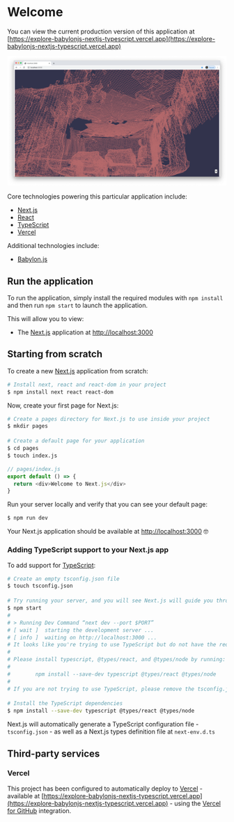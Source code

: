 # Welcome

You can view the current production version of this application at [https://explore-babylonjs-nextjs-typescript.vercel.app](https://explore-babylonjs-nextjs-typescript.vercel.app)

![public/screenshots/screenshot-01.png](public/screenshots/screenshot-01.png)

Core technologies powering this particular application include:

- [Next.js](https://nextjs.org)
- [React](https://reactjs.org)
- [TypeScript](https://www.typescriptlang.org)
- [Vercel](https://vercel.com/)

Additional technologies include:

- [Babylon.js](https://www.babylonjs.com)

## Run the application

To run the application, simply install the required modules with `npm install` and then run `npm start` to launch the application.

This will allow you to view:

- The [Next.js](https://nextjs.org) application at [http://localhost:3000](http://localhost:3000)

## Starting from scratch

To create a new [Next.js](https://nextjs.org) application from scratch:

```sh
# Install next, react and react-dom in your project
$ npm install next react react-dom
```

Now, create your first page for Next.js:

```sh
# Create a pages directory for Next.js to use inside your project
$ mkdir pages

# Create a default page for your application
$ cd pages
$ touch index.js
```

```js
// pages/index.js
export default () => {
  return <div>Welcome to Next.js</div>
}
```

Run your server locally and verify that you can see your default page:

```sh
$ npm run dev
```

Your Next.js application should be available at [http://localhost:3000](http://localhost:3000) 🤓

### Adding TypeScript support to your Next.js app

To add support for [TypeScript](https://www.typescriptlang.org):

```sh
# Create an empty tsconfig.json file
$ touch tsconfig.json

# Try running your server, and you will see Next.js will guide you through installing the required packages
$ npm start
#
# > Running Dev Command “next dev --port $PORT”
# [ wait ]  starting the development server ...
# [ info ]  waiting on http://localhost:3000 ...
# It looks like you're trying to use TypeScript but do not have the required package(s) installed.
#
# Please install typescript, @types/react, and @types/node by running:
#
#        npm install --save-dev typescript @types/react @types/node
#
# If you are not trying to use TypeScript, please remove the tsconfig.json file from your package root (and any TypeScript files).

# Install the TypeScript dependencies
$ npm install --save-dev typescript @types/react @types/node
```

Next.js will automatically generate a TypeScript configuration file - `tsconfig.json` - as well as a Next.js types definition file at `next-env.d.ts`

## Third-party services

### Vercel

This project has been configured to automatically deploy to [Vercel](https://vercel.com/) - available at [https://explore-babylonjs-nextjs-typescript.vercel.app](https://explore-babylonjs-nextjs-typescript.vercel.app) - using the [Vercel for GitHub](https://vercel.com/github) integration.
